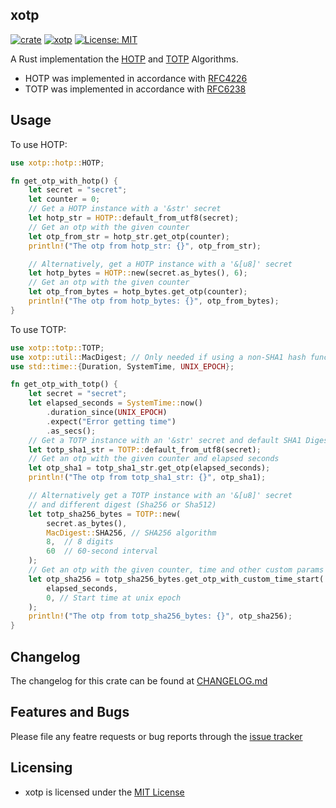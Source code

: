 ## xotp

[![crate](https://img.shields.io/crates/v/xotp.svg)](https://crates.io/crates/xotp)
[![xotp](https://github.com/tmthecoder/xotp/actions/workflows/xotp.yml/badge.svg)](https://github.com/tmthecoder/xotp/actions/workflows/xotp.yml)
[![License: MIT](https://img.shields.io/badge/License-MIT-yellow.svg)](https://opensource.org/licenses/MIT)

A Rust implementation the [HOTP] and [TOTP] Algorithms.

- HOTP was implemented in accordance with [RFC4226]
- TOTP was implemented in accordance with [RFC6238]

[RFC4226]: https://datatracker.ietf.org/doc/html/rfc4226
[RFC6238]: https://datatracker.ietf.org/doc/html/rfc6238
[HOTP]: https://en.wikipedia.org/wiki/HMAC-based_one-time_password
[TOTP]: https://en.wikipedia.org/wiki/Time-based_One-Time_Password

## Usage

To use HOTP:

```rust
use xotp::hotp::HOTP;

fn get_otp_with_hotp() {
    let secret = "secret";
    let counter = 0;
    // Get a HOTP instance with a '&str' secret
    let hotp_str = HOTP::default_from_utf8(secret);
    // Get an otp with the given counter
    let otp_from_str = hotp_str.get_otp(counter);
    println!("The otp from hotp_str: {}", otp_from_str);

    // Alternatively, get a HOTP instance with a '&[u8]' secret
    let hotp_bytes = HOTP::new(secret.as_bytes(), 6);
    // Get an otp with the given counter
    let otp_from_bytes = hotp_bytes.get_otp(counter);
    println!("The otp from hotp_bytes: {}", otp_from_bytes);
}
```

To use TOTP:

```rust
use xotp::totp::TOTP;
use xotp::util::MacDigest; // Only needed if using a non-SHA1 hash function
use std::time::{Duration, SystemTime, UNIX_EPOCH};

fn get_otp_with_totp() {
    let secret = "secret";
    let elapsed_seconds = SystemTime::now()
        .duration_since(UNIX_EPOCH)
        .expect("Error getting time")
        .as_secs();
    // Get a TOTP instance with an '&str' secret and default SHA1 Digest
    let totp_sha1_str = TOTP::default_from_utf8(secret);
    // Get an otp with the given counter and elapsed seconds
    let otp_sha1 = totp_sha1_str.get_otp(elapsed_seconds);
    println!("The otp from totp_sha1_str: {}", otp_sha1);

    // Alternatively get a TOTP instance with an '&[u8]' secret
    // and different digest (Sha256 or Sha512)
    let totp_sha256_bytes = TOTP::new(
        secret.as_bytes(),
        MacDigest::SHA256, // SHA256 algorithm
        8,  // 8 digits
        60  // 60-second interval
    );
    // Get an otp with the given counter, time and other custom params
    let otp_sha256 = totp_sha256_bytes.get_otp_with_custom_time_start(
        elapsed_seconds,
        0, // Start time at unix epoch
    );
    println!("The otp from totp_sha256_bytes: {}", otp_sha256);
}
```

## Changelog

The changelog for this crate can be found at [CHANGELOG.md](https://github.com/tmthecoder/xotp/blob/main/CHANGELOG.md)

## Features and Bugs

Please file any featre requests or bug reports through the [issue tracker]

[issue tracker]: https://github.com/tmthecoder/xotp/issues

## Licensing

- xotp is licensed under the [MIT License]

[MIT License]: https://github.com/tmthecoder/xotp/blob/main/LICENSE
